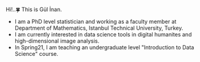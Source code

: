  

Hi!..:four_leaf_clover: This is Gül İnan.   
- I am a PhD level statistician and working as a faculty member 
at Department of Mathematics, Istanbul Technical University, Turkey. 
- I am currently interested in data science tools in digital humanites and high-dimensional
image analysis.
- In Spring21, I am teaching an undergraduate level "Introduction to Data Science" course.

 

